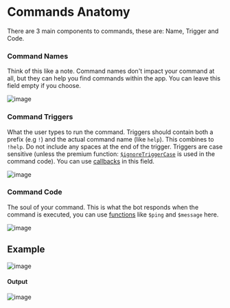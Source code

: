 # Commands Anatomy
There are 3 main components to commands, these are: Name, Trigger and Code.

### Command Names
Think of this like a note. Command names don't impact your command at all, but they can help you find commands within the app. You can leave this field empty if you choose.

![image](https://user-images.githubusercontent.com/69215413/120053425-14ff4380-bff8-11eb-9620-bb35694a4cfa.png)

### Command Triggers
What the user types to run the command. Triggers should contain both a prefix (e.g `!`) and the actual command name (like `help`). This combines to `!help`. Do not include any spaces at the end of the trigger. Triggers are case sensitive (unless the premium function: [`$ignoreTriggerCase`](../premium/ignoreTriggerCase.md) is used in the command code). You can use [callbacks](../callbacks/introduction.md) in this field.

![image](https://user-images.githubusercontent.com/69215413/120054343-665e0180-bffd-11eb-9f29-3d64191da988.png)

### Command Code
The soul of your command. This is what the bot responds when the command is executed, you can use [functions](../bdscript/introduction.md) like `$ping` and `$message` here.

![image](https://user-images.githubusercontent.com/69215413/120054151-4843d180-bffc-11eb-8b98-3c51564d5003.png)

## Example
![image](https://user-images.githubusercontent.com/69215413/120054230-b092b300-bffc-11eb-805d-16b8b6c41cc1.png)

#### Output
![image](https://user-images.githubusercontent.com/69215413/120053639-4fb5ab80-bff9-11eb-8736-705d9d342256.png)

